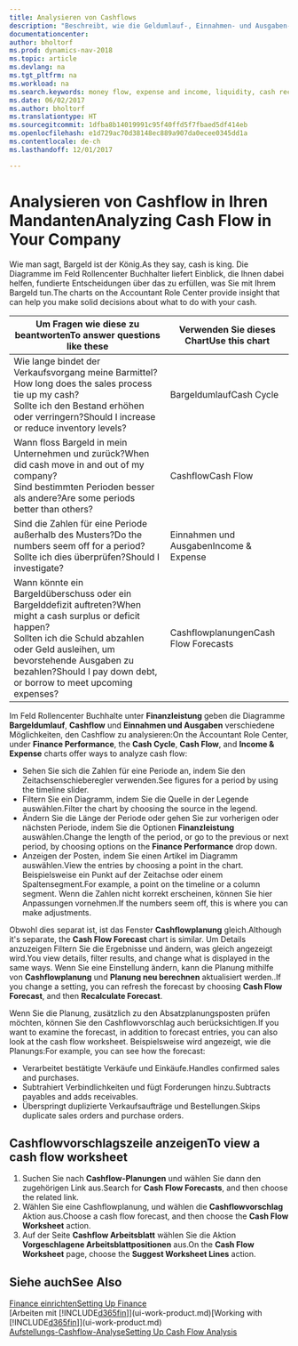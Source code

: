 ```yaml
---
title: Analysieren von Cashflows
description: "Beschreibt, wie die Geldumlauf-, Einnahmen- und Ausgaben-, Cash Flow- und Cashflow-Prognosediagramme verwendet werden, um vergangene und künftige Bargeldbewegungen im Unternehmen zu analysieren."
documentationcenter: 
author: bholtorf
ms.prod: dynamics-nav-2018
ms.topic: article
ms.devlang: na
ms.tgt_pltfrm: na
ms.workload: na
ms.search.keywords: money flow, expense and income, liquidity, cash receipts minus cash payments, Cartera
ms.date: 06/02/2017
ms.author: bholtorf
ms.translationtype: HT
ms.sourcegitcommit: 1dfba8b14019991c95f40ffd5f7fbaed5df414eb
ms.openlocfilehash: e1d729ac70d38148ec889a907da0ecee0345dd1a
ms.contentlocale: de-ch
ms.lasthandoff: 12/01/2017

---
```

# <a name="analyzing-cash-flow-in-your-company"></a><span data-ttu-id="1d2e5-103">Analysieren von Cashflow in Ihren Mandanten</span><span class="sxs-lookup"><span data-stu-id="1d2e5-103">Analyzing Cash Flow in Your Company</span></span>
<span data-ttu-id="1d2e5-104">Wie man sagt, Bargeld ist der König.</span><span class="sxs-lookup"><span data-stu-id="1d2e5-104">As they say, cash is king.</span></span> <span data-ttu-id="1d2e5-105">Die Diagramme im Feld Rollencenter Buchhalter liefert Einblick, die Ihnen dabei helfen, fundierte Entscheidungen über das zu erfüllen, was Sie mit Ihrem Bargeld tun.</span><span class="sxs-lookup"><span data-stu-id="1d2e5-105">The charts on the Accountant Role Center provide insight that can help you make solid decisions about what to do with your cash.</span></span>  

| <span data-ttu-id="1d2e5-106">Um Fragen wie diese zu beantworten</span><span class="sxs-lookup"><span data-stu-id="1d2e5-106">To answer questions like these</span></span> | <span data-ttu-id="1d2e5-107">Verwenden Sie dieses Chart</span><span class="sxs-lookup"><span data-stu-id="1d2e5-107">Use this chart</span></span> |
| --- | --- |
| <span data-ttu-id="1d2e5-108">Wie lange bindet der Verkaufsvorgang meine Barmittel?</span><span class="sxs-lookup"><span data-stu-id="1d2e5-108">How long does the sales process tie up my cash?</span></span></br> <span data-ttu-id="1d2e5-109">Sollte ich den Bestand erhöhen oder verringern?</span><span class="sxs-lookup"><span data-stu-id="1d2e5-109">Should I increase or reduce inventory levels?</span></span> |<span data-ttu-id="1d2e5-110">Bargeldumlauf</span><span class="sxs-lookup"><span data-stu-id="1d2e5-110">Cash Cycle</span></span> |
| <span data-ttu-id="1d2e5-111">Wann floss Bargeld in mein Unternehmen und zurück?</span><span class="sxs-lookup"><span data-stu-id="1d2e5-111">When did cash move in and out of my company?</span></span></br> <span data-ttu-id="1d2e5-112">Sind bestimmten Perioden besser als andere?</span><span class="sxs-lookup"><span data-stu-id="1d2e5-112">Are some periods better than others?</span></span> |<span data-ttu-id="1d2e5-113">Cashflow</span><span class="sxs-lookup"><span data-stu-id="1d2e5-113">Cash Flow</span></span> |
| <span data-ttu-id="1d2e5-114">Sind die Zahlen für eine Periode außerhalb des Musters?</span><span class="sxs-lookup"><span data-stu-id="1d2e5-114">Do the numbers seem off for a period?</span></span></br> <span data-ttu-id="1d2e5-115">Sollte ich dies überprüfen?</span><span class="sxs-lookup"><span data-stu-id="1d2e5-115">Should I investigate?</span></span> |<span data-ttu-id="1d2e5-116">Einnahmen und Ausgaben</span><span class="sxs-lookup"><span data-stu-id="1d2e5-116">Income & Expense</span></span> |
| <span data-ttu-id="1d2e5-117">Wann könnte ein Bargeldüberschuss oder ein Bargelddefizit auftreten?</span><span class="sxs-lookup"><span data-stu-id="1d2e5-117">When might a cash surplus or deficit happen?</span></span></br> <span data-ttu-id="1d2e5-118">Sollten ich die Schuld abzahlen oder Geld ausleihen, um bevorstehende Ausgaben zu bezahlen?</span><span class="sxs-lookup"><span data-stu-id="1d2e5-118">Should I pay down debt, or borrow to meet upcoming expenses?</span></span> |<span data-ttu-id="1d2e5-119">Cashflowplanungen</span><span class="sxs-lookup"><span data-stu-id="1d2e5-119">Cash Flow Forecasts</span></span> |

<span data-ttu-id="1d2e5-120">Im Feld Rollencenter Buchhalte unter **Finanzleistung** geben die Diagramme **Bargeldumlauf**, **Cashflow** und **Einnahmen und Ausgaben** verschiedene Möglichkeiten, den Cashflow zu analysieren:</span><span class="sxs-lookup"><span data-stu-id="1d2e5-120">On the Accountant Role Center, under **Finance Performance**, the **Cash Cycle**, **Cash Flow**, and **Income & Expense** charts offer ways to analyze cash flow:</span></span>  

* <span data-ttu-id="1d2e5-121">Sehen Sie sich die Zahlen für eine Periode an, indem Sie den Zeitachsenschieberegler verwenden.</span><span class="sxs-lookup"><span data-stu-id="1d2e5-121">See figures for a period by using the timeline slider.</span></span>  
* <span data-ttu-id="1d2e5-122">Filtern Sie ein Diagramm, indem Sie die Quelle in der Legende auswählen.</span><span class="sxs-lookup"><span data-stu-id="1d2e5-122">Filter the chart by choosing the source in the legend.</span></span>  
* <span data-ttu-id="1d2e5-123">Ändern Sie die Länge der Periode oder gehen Sie zur vorherigen oder nächsten Periode, indem Sie die Optionen  **Finanzleistung** auswählen.</span><span class="sxs-lookup"><span data-stu-id="1d2e5-123">Change the length of the period, or go to the previous or next period, by choosing options on the **Finance Performance** drop down.</span></span>  
* <span data-ttu-id="1d2e5-124">Anzeigen der Posten, indem Sie einen Artikel im Diagramm auswählen.</span><span class="sxs-lookup"><span data-stu-id="1d2e5-124">View the entries by choosing a point in the chart.</span></span> <span data-ttu-id="1d2e5-125">Beispielsweise ein Punkt auf der Zeitachse oder einem Spaltensegment.</span><span class="sxs-lookup"><span data-stu-id="1d2e5-125">For example, a point on the timeline or a column segment.</span></span> <span data-ttu-id="1d2e5-126">Wenn die Zahlen nicht korrekt erscheinen, können Sie hier Anpassungen vornehmen.</span><span class="sxs-lookup"><span data-stu-id="1d2e5-126">If the numbers seem off, this is where you can make adjustments.</span></span>  

<span data-ttu-id="1d2e5-127">Obwohl dies separat ist, ist das Fenster **Cashflowplanung** gleich.</span><span class="sxs-lookup"><span data-stu-id="1d2e5-127">Although it's separate, the **Cash Flow Forecast** chart is similar.</span></span> <span data-ttu-id="1d2e5-128">Um Details anzuzeigen Filtern Sie die Ergebnisse und ändern, was gleich angezeigt wird.</span><span class="sxs-lookup"><span data-stu-id="1d2e5-128">You view details, filter results, and change what is displayed in the same ways.</span></span> <span data-ttu-id="1d2e5-129">Wenn Sie eine Einstellung ändern, kann die Planung mithilfe von **Cashflowplanung** und **Planung neu berechnen** aktualisiert werden..</span><span class="sxs-lookup"><span data-stu-id="1d2e5-129">If you change a setting, you can refresh the forecast by choosing **Cash Flow Forecast**, and then **Recalculate Forecast**.</span></span>

<span data-ttu-id="1d2e5-130">Wenn Sie die Planung, zusätzlich zu den Absatzplanungsposten prüfen möchten, können Sie den Cashflowvorschlag auch berücksichtigen.</span><span class="sxs-lookup"><span data-stu-id="1d2e5-130">If you want to examine the forecast, in addition to forecast entries, you can also look at the cash flow worksheet.</span></span> <span data-ttu-id="1d2e5-131">Beispielsweise wird angezeigt, wie die Planungs:</span><span class="sxs-lookup"><span data-stu-id="1d2e5-131">For example, you can see how the forecast:</span></span>

* <span data-ttu-id="1d2e5-132">Verarbeitet bestätigte Verkäufe und Einkäufe.</span><span class="sxs-lookup"><span data-stu-id="1d2e5-132">Handles confirmed sales and purchases.</span></span>  
* <span data-ttu-id="1d2e5-133">Subtrahiert Verbindlichkeiten und fügt Forderungen hinzu.</span><span class="sxs-lookup"><span data-stu-id="1d2e5-133">Subtracts payables and adds receivables.</span></span>  
* <span data-ttu-id="1d2e5-134">Überspringt duplizierte Verkaufsaufträge und Bestellungen.</span><span class="sxs-lookup"><span data-stu-id="1d2e5-134">Skips duplicate sales orders and purchase orders.</span></span>  

## <a name="to-view-a-cash-flow-worksheet"></a><span data-ttu-id="1d2e5-135">Cashflowvorschlagszeile anzeigen</span><span class="sxs-lookup"><span data-stu-id="1d2e5-135">To view a cash flow worksheet</span></span>
1. <span data-ttu-id="1d2e5-136">Suchen Sie nach **Cashflow-Planungen** und wählen Sie dann den zugehörigen Link aus.</span><span class="sxs-lookup"><span data-stu-id="1d2e5-136">Search for **Cash Flow Forecasts**, and then choose the related link.</span></span>  
2. <span data-ttu-id="1d2e5-137">Wählen Sie eine Cashflowplanung, und wählen die **Cashflowvorschlag** Aktion aus.</span><span class="sxs-lookup"><span data-stu-id="1d2e5-137">Choose a cash flow forecast, and then choose the **Cash Flow Worksheet** action.</span></span>  
3. <span data-ttu-id="1d2e5-138">Auf der Seite **Cashflow Arbeitsblatt** wählen Sie die Aktion **Vorgeschlagene Arbeitsblattpositionen** aus.</span><span class="sxs-lookup"><span data-stu-id="1d2e5-138">On the **Cash Flow Worksheet** page, choose the **Suggest Worksheet Lines** action.</span></span>  

## <a name="see-also"></a><span data-ttu-id="1d2e5-139">Siehe auch</span><span class="sxs-lookup"><span data-stu-id="1d2e5-139">See Also</span></span>
[<span data-ttu-id="1d2e5-140">Finance einrichten</span><span class="sxs-lookup"><span data-stu-id="1d2e5-140">Setting Up Finance</span></span>](finance-setup-finance.md)  
<span data-ttu-id="1d2e5-141">[Arbeiten mit [!INCLUDE[d365fin](includes/d365fin_md.md)]](ui-work-product.md)</span><span class="sxs-lookup"><span data-stu-id="1d2e5-141">[Working with [!INCLUDE[d365fin](includes/d365fin_md.md)]](ui-work-product.md)</span></span>  
[<span data-ttu-id="1d2e5-142">Aufstellungs-Cashflow-Analyse</span><span class="sxs-lookup"><span data-stu-id="1d2e5-142">Setting Up Cash Flow Analysis</span></span>](finance-setup-cash-flow-analyses.md)  

